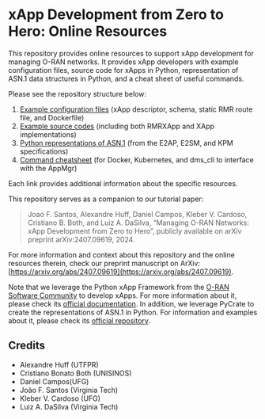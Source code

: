 # xApp Development from Zero to Hero: Online Resources

This repository provides online resources to support xApp development for managing O-RAN networks. It provides xApp developers with example configuration files, source code for xApps in Python, representation of ASN.1 data structures in Python, and a cheat sheet of useful commands. 
 
Please see the repository structure below:

1. [Example configuration files](/configuration_files/) (xApp descriptor, schema, static RMR route file, and Dockerfile)
2. [Example source codes](/source_code/) (including both RMRXApp and XApp implementations)
3. [Python representations of ASN.1](/asn1/) (from the E2AP, E2SM, and KPM specifications)
4. [Command cheatsheet](/example_commands/) (for Docker, Kubernetes, and dms_cli to interface with the AppMgr)

Each link provides additional information about the specific resources.


This repository serves as a companion to our tutorial paper:
> Joao F. Santos, Alexandre Huff, Daniel Campos, Kleber V. Cardoso, Cristiano B. Both, and Luiz A.
DaSilva, “Managing O-RAN Networks: xApp Development from Zero to Hero”, publicly available on arXiv
preprint arXiv:2407.09619, 2024.

For more information and context about this repository and the online resources therein, check our preprint manuscript on ArXiv: [https://arxiv.org/abs/2407.09619](https://arxiv.org/abs/2407.09619).

Note that we leverage the Python xApp Framework from the [O-RAN Software Community](https://o-ran-sc.org/) to develop xApps. For more information about it, please check its [official documentation](https://docs.o-ran-sc.org/projects/o-ran-sc-ric-plt-xapp-frame-py/en/latest/).
In addition, we leverage PyCrate to create the representations of ASN.1 in Python. For information and examples about it, please check its [official repository](https://github.com/pycrate-org/pycrate).

## Credits
- Alexandre Huff (UTFPR)
- Cristiano Bonato Both (UNISINOS)
- Daniel Campos(UFG)
- João F. Santos (Virginia Tech)
- Kleber V. Cardoso (UFG)
- Luiz A. DaSilva (Virginia Tech)
